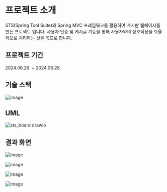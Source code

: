 # 프로젝트 소개
STS(Spring Tool Suite)와 Spring MVC 프레임워크를 활용하여 게시판 웹페이지를 만든 프로젝트 입니다.
사용자 인증 및 게시글 기능을 통해 사용자와의 상호작용을 효율적으로 처리하는 것을 목표로 합니다.
## 프로젝트 기간
2024.06.26. ~ 2024.06.28.


## 기술 스택
![image](https://github.com/user-attachments/assets/c71abd3c-e32b-4e69-99bb-efe790aae216)

## UML
![sts_board drawio](https://github.com/user-attachments/assets/336ff02f-7d28-4b6e-8e3a-2b872ef34571)

## 결과 화면
![image](https://github.com/user-attachments/assets/cbcaadbd-0b6f-4381-853d-4e652598c2ca)

![image](https://github.com/user-attachments/assets/2cba1ef2-417c-484d-a788-b808f808e1ca)

![image](https://github.com/user-attachments/assets/73875ab3-cae5-4fa3-b2fb-7695ca00f10b)

![image](https://github.com/user-attachments/assets/95b5ce57-024d-4237-b55d-faa4c88943a6)
